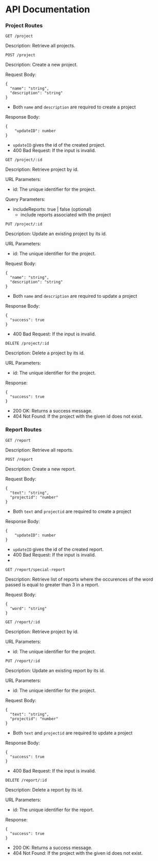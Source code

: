 # API Documentation

### Project Routes

`GET /project`

Description: Retrieve all projects.

`POST /project`

Description: Create a new project.

Request Body:
```
{
  "name": "string",
  "description": "string"
}
```
- Both `name` and `description` are required to create a project

Response Body:
```
{
    "updateID": number
}
```
- `updateID` gives the id of the created project.
- 400 Bad Request: If the input is invalid.

`GET /project/:id`

Description: Retrieve project by id.

URL Parameters: 
- id: The unique identifier for the project.

Query Parameters: 
- includeReports: true | false (optional)
    *  include reports associated with the project 



`PUT /project/:id`

Description: Update an existing project by its id.

URL Parameters: 
- id: The unique identifier for the project.

Request Body:
```
{
  "name": "string",
  "description": "string"
}
```
- Both `name` and `description` are required to update a project

Response Body:
```
{
  "success": true
}
```
- 400 Bad Request: If the input is invalid.

`DELETE /project/:id`

Description: Delete a project by its id.

URL Parameters: 
- id: The unique identifier for the project.

Response:
```
{
  "success": true
}
```
- 200 OK: Returns a success message.
- 404 Not Found: If the project with the given id does not exist.


### Report Routes
`GET /report`

Description: Retrieve all reports.

`POST /report`

Description: Create a new report.

Request Body:
```
{
  "text": "string",
  "projectid": "number"
}
```
- Both `text` and `projectid` are required to create a project

Response Body:
```
{
    "updateID": number
}
```
- `updateID` gives the id of the created report.
- 400 Bad Request: If the input is invalid.
- 
`GET /report/special-report`

Description: Retrieve list of reports where the occurences of the word passed is equal to greater than 3 in a report.

Request Body:
```
{
  "word": "string"
}
```

`GET /report/:id`

Description: Retrieve project by id.

URL Parameters: 
- id: The unique identifier for the project.

`PUT /report/:id`

Description: Update an existing report by its id.

URL Parameters: 
- id: The unique identifier for the project.

Request Body:
```
{
  "text": "string",
  "projectid": "number"
}
```
- Both `text` and `projectid` are required to update a project

Response Body:
```
{
  "success": true
}
```
- 400 Bad Request: If the input is invalid.

`DELETE /report/:id`

Description: Delete a report by its id.

URL Parameters: 
- id: The unique identifier for the report.

Response:
```
{
  "success": true
}
```
- 200 OK: Returns a success message.
- 404 Not Found: If the project with the given id does not exist.

